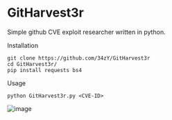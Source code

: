 # GitHarvest3r
Simple github CVE exploit researcher written in python.

Installation 
```
git clone https://github.com/34zY/GitHarvest3r
cd GitHarvest3r/
pip install requests bs4
```

Usage
```
python GitHarvest3r.py <CVE-ID>
```

![image](https://user-images.githubusercontent.com/55347142/235300101-f85f18d8-2cc5-4407-af5d-6a8d0d52de44.png)
